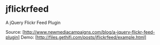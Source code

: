 jflickrfeed
===========

A jQuery Flickr Feed Plugin

Source: [http://www.newmediacampaigns.com/blog/a-jquery-flickr-feed-plugin]
Demo: [http://files.gethifi.com/posts/jflickrfeed/example.html]